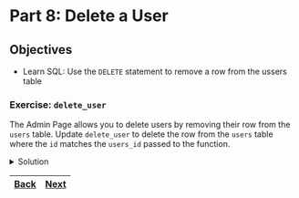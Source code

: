 # Part 8: Delete a User

## Objectives

- Learn SQL: Use the `DELETE` statement to remove a row from the ussers table

### Exercise: `delete_user`

The Admin Page allows you to delete users by removing their row from the `users` table. Update `delete_user` to delete the row from the `users` table where the `id` matches the `users_id` passed to the function.

<details> 
<br>
<summary>Solution</summary>

```python
def delete_user(user_id: str, db: Connection):
    db.execute("DELETE FROM users WHERE id=%s", (user_id,))
    return
```

</details>

| [Back](part-7.md) | [Next](part-9.md) |
| ----------------- | ----------------- |
